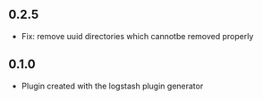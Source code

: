 ## 0.2.5
  - Fix: remove uuid directories which cannotbe removed properly
  
## 0.1.0
  - Plugin created with the logstash plugin generator
